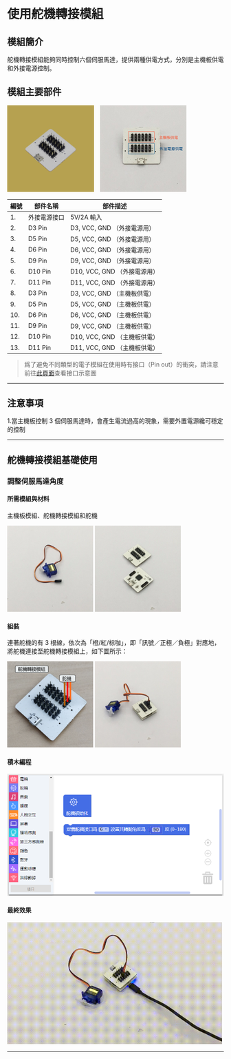 # 使用舵機轉接模組

## 模組簡介

舵機轉接模組能夠同時控制六個伺服馬達，提供兩種供電方式，分別是主機板供電和外接電源控制。

## 模組主要部件

<div style="margin-bottom:10px;"><img src="/media/cocomod/modPic_0014_Layer 8 copy2.jpg" width="40%"/>
<img style="padding-left:10px;" src="/media/servoHub--withDescription.jpg" width="40%"/></div>

|編號 |部件名稱 | 部件描述  |
|-  |-  |-  |
|1. |外接電源接口  | 5V/2A 輸入|
|2. |D3 Pin |D3, VCC, GND （外接電源用）|
|3. |D5 Pin |D5, VCC, GND （外接電源用）|
|4. |D6 Pin |D6, VCC, GND （外接電源用）|
|5. |D9 Pin |D9, VCC, GND （外接電源用）|
|6. |D10 Pin |D10, VCC, GND （外接電源用）|
|7. |D11 Pin |D11, VCC, GND （外接電源用）|
|8. |D3 Pin |D3, VCC, GND （主機板供電）|
|9. |D5 Pin |D5, VCC, GND （主機板供電）|
|10. |D6 Pin |D6, VCC, GND （主機板供電）|
|11. |D9 Pin |D9, VCC, GND （主機板供電）|
|12. |D10 Pin |D10, VCC, GND （主機板供電）|
|13. |D11 Pin |D11, VCC, GND （主機板供電）|

> 爲了避免不同類型的電子模組在使用時有接口（Pin out）的衝突，請注意前往[此頁面](/cocomod/pinout-map)查看接口示意圖

--- 

## 注意事項

1.當主機板控制 3 個伺服馬達時，會產生電流過高的現象，需要外置電源纔可穩定的控制

---

## 舵機轉接模組基礎使用

### 調整伺服馬達角度

#### 所需模組與材料

主機板模組、舵機轉接模組和舵機

<img src="../media/servo.jpeg" width="200"/>
<img src="../media/servoHub__main--split.jpeg" width="200"/>

#### 組裝

連著舵機的有 3 根線，依次為「橙/紅/棕咖」，即「訊號／正極／負極」對應地，將舵機連接至舵機轉接模組上，如下圖所示：

<img src="../media/servoHub_assemble.png" height="200" width="200"/>
<img src="../media/servoHub__main--assemble.jpeg" width="200"/>


#### 積木編程

![env__main--blockly](../media/servoHub_program.png)


#### 最終效果

<img src="../media/servoHub__sample--1.gif" width="500"/>


---
